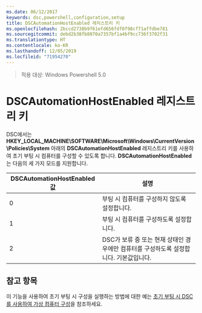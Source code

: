 ```yaml
---
ms.date: 06/12/2017
keywords: dsc,powershell,configuration,setup
title: DSCAutomationHostEnabled 레지스트리 키
ms.openlocfilehash: 2bccd2738b9f61efd656fdf0f98cf71affdbe781
ms.sourcegitcommit: debd2b38fb8070a7357bf1a4bf9cc736f3702f31
ms.translationtype: HT
ms.contentlocale: ko-KR
ms.lasthandoff: 12/05/2019
ms.locfileid: "71954270"
---
```

>적용 대상: Windows Powershell 5.0

# <a name="dscautomationhostenabled-registry-key"></a>DSCAutomationHostEnabled 레지스트리 키

DSC에서는 **HKEY_LOCAL_MACHINE\SOFTWARE\Microsoft\Windows\CurrentVersion\Policies\System** 아래의 **DSCAutomationHostEnabled** 레지스트리 키를 사용하여 초기 부팅 시 컴퓨터를 구성할 수 있도록 합니다.
**DSCAutomationHostEnabled**는 다음의 세 가지 모드를 지원합니다.

|  DSCAutomationHostEnabled 값  |  설명   |
|---|---|
0 | 부팅 시 컴퓨터를 구성하지 않도록 설정합니다. |
1 | 부팅 시 컴퓨터를 구성하도록 설정합니다. |
2 | DSC가 보류 중 또는 현재 상태인 경우에만 컴퓨터를 구성하도록 설정합니다. 기본값입니다. |

## <a name="see-also"></a>참고 항목

이 기능을 사용하여 초기 부팅 시 구성을 실행하는 방법에 대한 예는 [초기 부팅 시 DSC를 사용하여 가상 컴퓨터 구성](bootstrapDsc.md)을 참조하세요.
